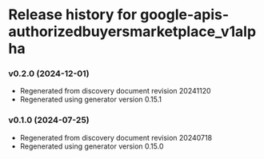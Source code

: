 # Release history for google-apis-authorizedbuyersmarketplace_v1alpha

### v0.2.0 (2024-12-01)

* Regenerated from discovery document revision 20241120
* Regenerated using generator version 0.15.1

### v0.1.0 (2024-07-25)

* Regenerated from discovery document revision 20240718
* Regenerated using generator version 0.15.0

